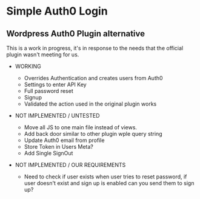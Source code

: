 # Simple Auth0 Login
## Wordpress Auth0 Plugin alternative

This is a work in progress, it's in response to the needs that the official plugin wasn't meeting for us.

- WORKING
  - Overrides Authentication and creates users from Auth0
  - Settings to enter API Key
  - Full password reset
  - Signup
  - Validated the action used in the original plugin works

- NOT IMPLEMENTED / UNTESTED
  - Move all JS to one main file instead of views.
  - Add back door similar to other plugin wple query string
  - Update Auth0 email from profile
  - Store Token in Users Meta?
  - Add Single SignOut

- NOT IMPLEMENTED / OUR REQUIREMENTS
  - Need to check if user exists when user tries to reset password, if user doesn't exist and sign up is enabled can you send them to sign up?
